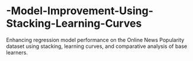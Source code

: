 # -Model-Improvement-Using-Stacking-Learning-Curves
Enhancing regression model performance on the Online News Popularity dataset using stacking, learning curves, and comparative analysis of base learners.
